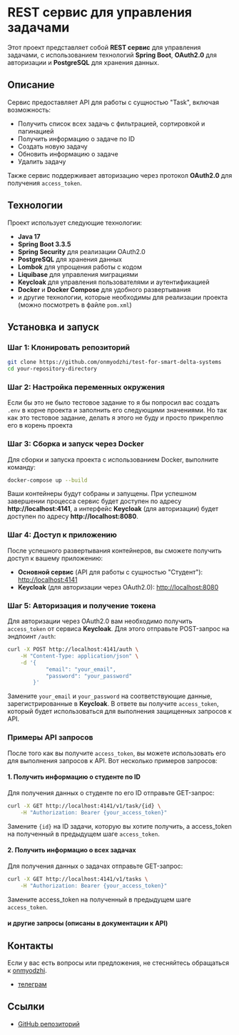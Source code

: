 # REST сервис для управления задачами

Этот проект представляет собой **REST сервис** для управления задачами, с использованием технологий **Spring Boot**, **OAuth2.0** для авторизации и **PostgreSQL** для хранения данных.

## Описание

Сервис предоставляет API для работы с сущностью "Task", включая возможность:

- Получить список всех задачь с фильтрацией, сортировкой и пагинацией
- Получить информацию о задаче по ID
- Создать новую задачу
- Обновить информацию о задаче
- Удалить задачу

Также сервис поддерживает авторизацию через протокол **OAuth2.0** для получения `access_token`.

## Технологии

Проект использует следующие технологии:

- **Java 17**
- **Spring Boot 3.3.5**
- **Spring Security** для реализации OAuth2.0
- **PostgreSQL** для хранения данных
- **Lombok** для упрощения работы с кодом
- **Liquibase** для управления миграциями
- **Keycloak** для управления пользователями и аутентификацией
- **Docker** и **Docker Compose** для удобного развертывания
- и другие технологии, которые необходимы для реализации проекта (можно посмотреть в файле `pom.xml`)

## Установка и запуск

### Шаг 1: Клонировать репозиторий

```bash
git clone https://github.com/onmyodzhi/test-for-smart-delta-systems
cd your-repository-directory
```
### Шаг 2: Настройка переменных окружения

Если бы это не было тестовое задание то я бы попросил вас создать `.env` в корне проекта и заполнить его следующими значениями. Но так как это тестовое задание, делать я этого не буду и просто прикреплю его в корень проекта

### Шаг 3: Сборка и запуск через Docker

Для сборки и запуска проекта с использованием Docker, выполните команду:

```bash
docker-compose up --build
```

Ваши контейнеры будут собраны и запущены. При успешном завершении процесса сервис будет доступен по адресу **http://localhost:4141**, а интерфейс **Keycloak** (для авторизации) будет доступен по адресу **http://localhost:8080**.

### Шаг 4: Доступ к приложению

После успешного развертывания контейнеров, вы сможете получить доступ к вашему приложению:

- **Основной сервис** (API для работы с сущностью "Студент"): [http://localhost:4141](http://localhost:4141)
- **Keycloak** (для авторизации через OAuth2.0): [http://localhost:8080](http://localhost:8080)

### Шаг 5: Авторизация и получение токена

Для авторизации через OAuth2.0 вам необходимо получить `access_token` от сервиса **Keycloak**. Для этого отправьте POST-запрос на эндпоинт `/auth`:

```bash
curl -X POST http://localhost:4141/auth \
    -H "Content-Type: application/json" \
    -d '{
            "email": "your_email",
            "password": "your_password"
        }'
```
Замените `your_email` и `your_password` на соответствующие данные, зарегистрированные в **Keycloak**. В ответе вы получите `access_token`, который будет использоваться для выполнения защищенных запросов к API.

### Примеры API запросов

После того как вы получите `access_token`, вы можете использовать его для выполнения запросов к API. Вот несколько примеров запросов:

#### 1. Получить информацию о студенте по ID

Для получения данных о студенте по его ID отправьте GET-запрос:

```bash
curl -X GET http://localhost:4141/v1/task/{id} \
    -H "Authorization: Bearer {your_access_token}"
```

Замените `{id}` на ID задачи, которую вы хотите получить, а access_token на полученный в предыдущем шаге `access_token`.

#### 2. Получить информацио о всех задачах

Для получения данных о задачах отправьте GET-запрос:

```bash
curl -X GET http://localhost:4141/v1/tasks \
    -H "Authorization: Bearer {your_access_token}"
```

Замените access_token на полученный в предыдущем шаге `access_token`.

#### и другие запросы (описаны в документации к API)

## Контакты

Если у вас есть вопросы или предложения, не стесняйтесь обращаться к [onmyodzhi](https://github.com/onmyodzhi).
- [телеграм](https://t.me/onmyodzhi)

## Ссылки

- [GitHub репозиторий](https://github.com/onmyodzhi/test-for-smart-delta-systems)